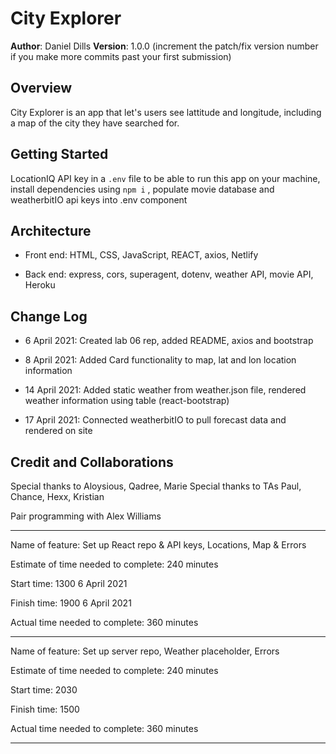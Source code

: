 # City Explorer

**Author**: Daniel Dills
**Version**: 1.0.0 (increment the patch/fix version number if you make more commits past your first submission)

## Overview

City Explorer is an app that let's users see lattitude and longitude, including a map of the city they have searched for.

## Getting Started

LocationIQ API key in a `.env` file to be able to run this app on your machine, install dependencies using ```npm i``` , populate movie database and weatherbitIO api keys into .env component

## Architecture

- Front end: HTML, CSS, JavaScript, REACT, axios, Netlify

- Back end: express, cors, superagent, dotenv, weather API, movie API, Heroku

## Change Log

- 6 April 2021: Created lab 06 rep, added README, axios and bootstrap

- 8 April 2021: Added Card functionality to map, lat and lon location information

- 14 April 2021: Added static weather from weather.json file, rendered weather information using table (react-bootstrap)

- 17 April 2021: Connected weatherbitIO to pull forecast data and rendered on site

## Credit and Collaborations

Special thanks to Aloysious, Qadree, Marie
Special thanks to TAs Paul, Chance, Hexx, Kristian

Pair programming with Alex Williams

---

Name of feature: Set up React repo & API keys, Locations, Map & Errors

Estimate of time needed to complete: 240 minutes

Start time: 1300 6 April 2021

Finish time: 1900 6 April 2021

Actual time needed to complete: 360 minutes

---

Name of feature: Set up server repo, Weather placeholder, Errors

Estimate of time needed to complete: 240 minutes

Start time: 2030

Finish time: 1500

Actual time needed to complete: 360 minutes

---
